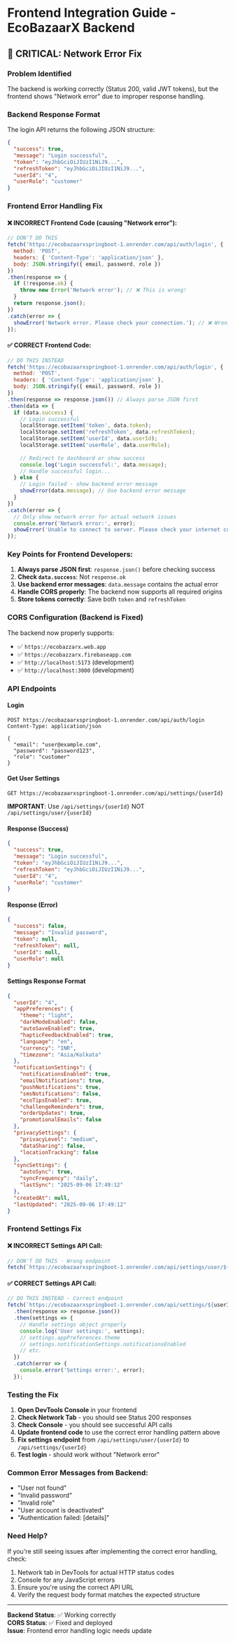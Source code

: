 # Frontend Integration Guide - EcoBazaarX Backend

## 🚨 CRITICAL: Network Error Fix

### Problem Identified
The backend is working correctly (Status 200, valid JWT tokens), but the frontend shows "Network error" due to improper response handling.

### Backend Response Format
The login API returns the following JSON structure:

```json
{
  "success": true,
  "message": "Login successful",
  "token": "eyJhbGciOiJIUzI1NiJ9...",
  "refreshToken": "eyJhbGciOiJIUzI1NiJ9...",
  "userId": "4",
  "userRole": "customer"
}
```

### Frontend Error Handling Fix

#### ❌ INCORRECT Frontend Code (causing "Network error"):
```javascript
// DON'T DO THIS
fetch('https://ecobazaarxspringboot-1.onrender.com/api/auth/login', {
  method: 'POST',
  headers: { 'Content-Type': 'application/json' },
  body: JSON.stringify({ email, password, role })
})
.then(response => {
  if (!response.ok) {
    throw new Error('Network error'); // ❌ This is wrong!
  }
  return response.json();
})
.catch(error => {
  showError('Network error. Please check your connection.'); // ❌ Wrong error message
});
```

#### ✅ CORRECT Frontend Code:
```javascript
// DO THIS INSTEAD
fetch('https://ecobazaarxspringboot-1.onrender.com/api/auth/login', {
  method: 'POST',
  headers: { 'Content-Type': 'application/json' },
  body: JSON.stringify({ email, password, role })
})
.then(response => response.json()) // Always parse JSON first
.then(data => {
  if (data.success) {
    // Login successful
    localStorage.setItem('token', data.token);
    localStorage.setItem('refreshToken', data.refreshToken);
    localStorage.setItem('userId', data.userId);
    localStorage.setItem('userRole', data.userRole);
    
    // Redirect to dashboard or show success
    console.log('Login successful:', data.message);
    // Handle successful login...
  } else {
    // Login failed - show backend error message
    showError(data.message); // Use backend error message
  }
})
.catch(error => {
  // Only show network error for actual network issues
  console.error('Network error:', error);
  showError('Unable to connect to server. Please check your internet connection.');
});
```

### Key Points for Frontend Developers:

1. **Always parse JSON first**: `response.json()` before checking success
2. **Check `data.success`**: Not `response.ok`
3. **Use backend error messages**: `data.message` contains the actual error
4. **Handle CORS properly**: The backend now supports all required origins
5. **Store tokens correctly**: Save both `token` and `refreshToken`

### CORS Configuration (Backend is Fixed)
The backend now properly supports:
- ✅ `https://ecobazzarx.web.app`
- ✅ `https://ecobazzarx.firebaseapp.com`
- ✅ `http://localhost:5173` (development)
- ✅ `http://localhost:3000` (development)

### API Endpoints

#### Login
```
POST https://ecobazaarxspringboot-1.onrender.com/api/auth/login
Content-Type: application/json

{
  "email": "user@example.com",
  "password": "password123",
  "role": "customer"
}
```

#### Get User Settings
```
GET https://ecobazaarxspringboot-1.onrender.com/api/settings/{userId}
```

**IMPORTANT**: Use `/api/settings/{userId}` NOT `/api/settings/user/{userId}`

#### Response (Success)
```json
{
  "success": true,
  "message": "Login successful",
  "token": "eyJhbGciOiJIUzI1NiJ9...",
  "refreshToken": "eyJhbGciOiJIUzI1NiJ9...",
  "userId": "4",
  "userRole": "customer"
}
```

#### Response (Error)
```json
{
  "success": false,
  "message": "Invalid password",
  "token": null,
  "refreshToken": null,
  "userId": null,
  "userRole": null
}
```

#### Settings Response Format
```json
{
  "userId": "4",
  "appPreferences": {
    "theme": "light",
    "darkModeEnabled": false,
    "autoSaveEnabled": true,
    "hapticFeedbackEnabled": true,
    "language": "en",
    "currency": "INR",
    "timezone": "Asia/Kolkata"
  },
  "notificationSettings": {
    "notificationsEnabled": true,
    "emailNotifications": true,
    "pushNotifications": true,
    "smsNotifications": false,
    "ecoTipsEnabled": true,
    "challengeReminders": true,
    "orderUpdates": true,
    "promotionalEmails": false
  },
  "privacySettings": {
    "privacyLevel": "medium",
    "dataSharing": false,
    "locationTracking": false
  },
  "syncSettings": {
    "autoSync": true,
    "syncFrequency": "daily",
    "lastSync": "2025-09-06 17:49:12"
  },
  "createdAt": null,
  "lastUpdated": "2025-09-06 17:49:12"
}
```

### Frontend Settings Fix

#### ❌ INCORRECT Settings API Call:
```javascript
// DON'T DO THIS - Wrong endpoint
fetch(`https://ecobazaarxspringboot-1.onrender.com/api/settings/user/${userId}`)
```

#### ✅ CORRECT Settings API Call:
```javascript
// DO THIS INSTEAD - Correct endpoint
fetch(`https://ecobazaarxspringboot-1.onrender.com/api/settings/${userId}`)
  .then(response => response.json())
  .then(settings => {
    // Handle settings object properly
    console.log('User settings:', settings);
    // settings.appPreferences.theme
    // settings.notificationSettings.notificationsEnabled
    // etc.
  })
  .catch(error => {
    console.error('Settings error:', error);
  });
```

### Testing the Fix

1. **Open DevTools Console** in your frontend
2. **Check Network Tab** - you should see Status 200 responses
3. **Check Console** - you should see successful API calls
4. **Update frontend code** to use the correct error handling pattern above
5. **Fix settings endpoint** from `/api/settings/user/{userId}` to `/api/settings/{userId}`
6. **Test login** - should work without "Network error"

### Common Error Messages from Backend:
- "User not found"
- "Invalid password" 
- "Invalid role"
- "User account is deactivated"
- "Authentication failed: [details]"

### Need Help?
If you're still seeing issues after implementing the correct error handling, check:
1. Network tab in DevTools for actual HTTP status codes
2. Console for any JavaScript errors
3. Ensure you're using the correct API URL
4. Verify the request body format matches the expected structure

---
**Backend Status**: ✅ Working correctly  
**CORS Status**: ✅ Fixed and deployed  
**Issue**: Frontend error handling logic needs update
